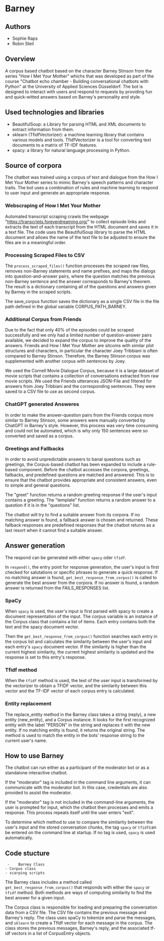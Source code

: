 # Barney

## Authors

- Sophie Raps
- Robin Steil

## Overview

A corpus based chatbot based on the character Barney Stinson from the series "How I Met Your Mother" whichs that was developed as part of the course "Chatbot echo chamber - Building conversational chatbots with Python" at the University of Applied Sciences Düsseldorf. The bot is designed to interact with users and respond to requests by providing fun and quick-witted answers based on Barney's personality and style.

## Used technologies and libraries

- BeautifulSoup: a Library for parsing HTML and XML documents to extract information from them.
- sklearn (TfidfVectorizer): a machine learning library that contains various models and tools. TfidfVectorizer is a tool for converting text documents to a matrix of TF-IDF features.
- spacy: a library for natural language processing in Python.

## Source of corpora

The chatbot was trained using a corpus of text and dialogue from the How I Met Your Mother series to mimic Barney's speech patterns and character traits. The bot uses a combination of rules and machine learning to respond to user input and generate an appropriate response.

### Webscraping of How I Met Your Mother

Automated transcript scraping crawls the webpage "https://transcripts.foreverdreaming.org/" to collect episode links and extracts the text of each transcript from the HTML document and saves it in a text file. The code uses the BeautifulSoup library to parse the HTML document and allows the name of the text file to be adjusted to ensure the files are in a meaningful order.

### Processing Scraped Files to CSV

The `process_scraped_files()` function processes the scraped raw files, removes non-Barney statements and name prefixes, and maps the dialogs into question-and-answer pairs, where the question matches the previous non-Barney sentence and the answer corresponds to Barney's theorem. The result is a dictionary containing all of the questions and answers given by Barney in the scraped scripts.

The save_corpus function saves the dictionary as a single CSV file in the file path defined in the global variable CORPUS_PATH_BARNEY.

### Additional Corpus from Friends

Due to the fact that only 40% of the episodes could be scraped successfully and we only had a limited number of question-answer pairs available, we decided to expand the corpus to improve the quality of the answers.
Friends and How I Met Your Mother are sitcoms with similar plot structures and characters, in particular the character Joey Tribbiani is often compared to Barney Stinson. Therefore, the Barney Stinson corpus was supplemented with another corpus with sentences by Joey.

We used the Cornell Movie Dialogue Corpus, because it is a large dataset of movie scripts that contains a collection of conversations extracted from raw movie scripts. We used the Friends utterances JSON-File and filtered for answers from Joey Tribbiani and the corresponding sentences. They were saved to a CSV file to use as second corpus.

### ChatGPT generated Answeres

In order to make the answer-question pairs from the Friends corpus more similar to Barney Stinson, some answers were manually converted by ChatGPT in Barney's style. However, this process was very time consuming and could not be automated, which is why only 150 sentences were so converted and saved as a corpus.

### Greetings and Fallbacks

In order to avoid unpredictable answers to banal questions such as greetings, the Corpus-based chatbot has been expanded to include a rule-based component. Before the chatbot accesses the corpora, greetings, fallbacks, and predefined questions are matched and answered. This is to ensure that the chatbot provides appropriate and consistent answers, even to simple and general questions.

The "greet" function returns a random greeting response if the user's input contains a greeting.
The "template" function returns a random answer to a question if it is in the "questions" list.

The chatbot will try to find a suitable answer from its corpora. If no matching answer is found, a fallback answer is chosen and returned. These fallback responses are predefined responses that the chatbot returns as a last resort when it cannot find a suitable answer.

## Answer generation

The respond can be generated with either `spacy` oder `tfidf`.

In `respond()`, the entry point for response generation, the user's input is first checked for salutations or specific phrases to generate a quick response. If no matching answer is found, `get_best_response_from_corpus()` is called to generate the best answer from the corpora. If no answer is found, a random answer is returned from the FAILS_RESPONSES list.

### SpaCy

When `spacy` is used, the user's input is first parsed with spacy to create a document representation of the input. The corpus variable is an instance of the Corpus class that contains a list of items. Each entry contains both the text and the spacy document vector.

Then the `get_best_response_from_corpus()` function searches each entry in the corpus list and calculates the similarity between the user's input and each entry's `spacy` document vector. If the similarity is higher than the current highest similarity, the current highest similarity is updated and the response is set to this entry's response.

### Tfidf method

When the `tfidf` method is used, the text of the user input is transformed by the vectorizer to obtain a TFIDF vector, and the similarity between this vector and the TF-IDF vector of each corpus entry is calculated.

### Entity replacement

The replace_entity method in the Barney class takes a string (reply), a new entity (new_entity), and a Corpus instance. It looks for the first recognized entity with the label "PERSON" in the string and replaces it with the new entity. If no matching entity is found, it returns the original string. The method is used to match the entity in the bots' response string to the current user's name.

## How to use Barney

The chatbot can run either as a participant of the moderator bot or as a standalone interactive chatbot.

If the "moderator" tag is included in the command line arguments, it can communicate with the moderator bot. In this case, credentials are also provided to assist the moderator.

If the "moderator" tag is not included in the command-line arguments, the user is prompted for input, which the chatbot then processes and emits a response. This process repeats itself until the user enters "exit".

To determine which method to use to compare the similarity between the user's input and the stored conversation chunks, the tag `spacy` or `tfidf`can be entered on the command line at startup. If no tag is used, `spacy` is used automatically.

## Code stucture

     -    Barney Class
    - Corpus class
    - scarping scripts

The Barney class includes a method called `get_best_response_from_corpus()` that responds with either the `spacy` or `tfidf` method. Both methods are ways of computing similarity to find the best answer for a given input.

The Corpus class is responsible for loading and preparing the conversation data from a CSV file. The CSV file contains the previous message and Barney's reply. The class uses spaCy to tokenize and parse the messages, and `sklearn` to create a TfIdf vector for each message in the corpus. The class stores the previous messages, Barney's reply, and the associated tf-idf vectors in a list of CorpusEntry objects.
